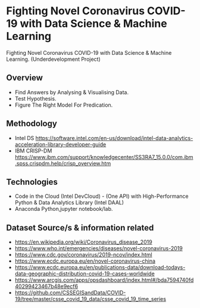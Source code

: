 # Fighting Novel Coronavirus COVID-19 with Data Science & Machine Learning
Fighting Novel Coronavirus COVID-19 with Data Science & Machine Learning. (Underdevelopment Project)

## Overview

- Find Answers by Analysing & Visualising Data.
- Test Hypothesis.
- Figure The Right Model For Predication.

## Methodology

- Intel DS https://software.intel.com/en-us/download/intel-data-analytics-acceleration-library-developer-guide
- IBM CRISP-DM https://www.ibm.com/support/knowledgecenter/SS3RA7_15.0.0/com.ibm.spss.crispdm.help/crisp_overview.htm

## Technologies

- Code in the Cloud (Intel DevCloud) - (One API) with High-Performance Python & Data Analytics Library (Intel DAAL)
- Anaconda Python,jupyter notebook/lab.

## Dataset Source/s & information related

- https://en.wikipedia.org/wiki/Coronavirus_disease_2019
- https://www.who.int/emergencies/diseases/novel-coronavirus-2019
- https://www.cdc.gov/coronavirus/2019-ncov/index.html
- https://www.ecdc.europa.eu/en/novel-coronavirus-china
- https://www.ecdc.europa.eu/en/publications-data/download-todays-data-geographic-distribution-covid-19-cases-worldwide
- https://www.arcgis.com/apps/opsdashboard/index.html#/bda7594740fd40299423467b48e9ecf6
- https://github.com/CSSEGISandData/COVID-19/tree/master/csse_covid_19_data/csse_covid_19_time_series

